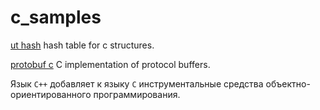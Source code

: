 # c_samples

[ut hash](http://troydhanson.github.io/uthash/) hash table for c structures.

[protobuf c](https://github.com/protobuf-c/protobuf-c) C implementation of protocol buffers.

Язык `С++` добавляет к языку `С` инструментальные средства объектно-ориентированного программирования.

